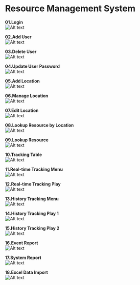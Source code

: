 # Resource Management System
**01.Login**  
![Alt text](https://imgur.com/xxhZoEC.png "01.login")  

**02.Add User**  
![Alt text](https://imgur.com/5telZwf.png "02.add resource")  

**03.Delete User**  
![Alt text](https://imgur.com/JMnF1xa.png "03.delete resource")  

**04.Update User Password**  
![Alt text](https://imgur.com/lQhdEFh.png "04.update password")  

**05.Add Location**  
![Alt text](https://imgur.com/wzIOG7r.png "05.add location")  

**06.Manage Location**  
![Alt text](https://imgur.com/vqLS4A9.png "06.manage location")  

**07.Edit Location**  
![Alt text](https://imgur.com/Zkz7glN.png "07.edit location")  

**08.Lookup Resource by Location**  
![Alt text](https://imgur.com/XaePNl4.png "08.lookup resource by location")  

**09.Lookup Resource**  
![Alt text](https://imgur.com/tYQoFty.png "09.lookup resource")  

**10.Tracking Table**  
![Alt text](https://imgur.com/fyurnIi.png "10.tracking table")  

**11.Real-time Tracking Menu**  
![Alt text](https://imgur.com/LwsBbSc.png "11.real-time tracking menu")  

**12.Real-time Tracking Play**  
![Alt text](https://imgur.com/fgkHC8w.png "12.real-time tracking play")  

**13.History Tracking Menu**  
![Alt text](https://imgur.com/URgQlTe.png "13.history tracking menu")

**14.History Tracking Play 1**  
![Alt text](https://imgur.com/TN0PKxG.png "14.history tracking play_1")  

**15.History Tracking Play 2**  
![Alt text](https://imgur.com/sQZvFpL.png "15.history tracking play_2")  

**16.Event Report**  
![Alt text](https://imgur.com/C1aRuTh.png "16.event report")  

**17.System Report**  
![Alt text](https://imgur.com/unRQe55.png "17.system report")  

**18.Excel Data Import**  
![Alt text](https://imgur.com/Yz94nES.png "18.excel data import")  

